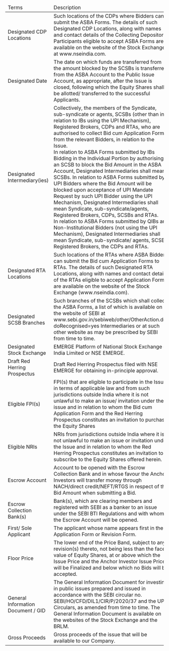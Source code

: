 <table><thead><tr><td>Terms</td><td>Description</td></tr></thead><tbody><tr><td>Designated CDP Locations</td><td>Such locations of the CDPs where Bidders can submit the ASBA Forms. The details of such Designated CDP Locations, along with names and contact details of the Collecting Depository Participants eligible to accept ASBA Forms are available on the website of the Stock Exchange at www.nseindia.com.</td></tr><tr><td>Designated Date</td><td>The date on which funds are transferred from the amount blocked by the SCSBs is transferred from the ASBA Account to the Public Issue Account, as appropriate, after the Issue is closed, following which the Equity Shares shall be allotted/ transferred to the successful Applicants.</td></tr><tr><td>Designated Intermediary(ies)</td><td>Collectively, the members of the Syndicate, sub-syndicate or agents, SCSBs (other than in relation to IBs using the UPI Mechanism), Registered Brokers, CDPs and RTAs, who are authorised to collect Bid cum Application Forms from the relevant Bidders, in relation to the Issue.<br/>In relation to ASBA Forms submitted by IBs Bidding in the Individual Portion by authorising an SCSB to block the Bid Amount in the ASBA Account, Designated Intermediaries shall mean SCSBs. In relation to ASBA Forms submitted by UPI Bidders where the Bid Amount will be blocked upon acceptance of UPI Mandate Request by such UPI Bidder using the UPI Mechanism, Designated Intermediaries shall mean Syndicate, sub-syndicate/agents, Registered Brokers, CDPs, SCSBs and RTAs.<br/>In relation to ASBA Forms submitted by QIBs and Non-Institutional Bidders (not using the UPI Mechanism), Designated Intermediaries shall mean Syndicate, sub-syndicate/ agents, SCSBs, Registered Brokers, the CDPs and RTAs.</td></tr><tr><td>Designated RTA Locations</td><td>Such locations of the RTAs where ASBA Bidders can submit the Bid cum Application Forms to RTAs. The details of such Designated RTA Locations, along with names and contact details of the RTAs eligible to accept Application Forms are available on the website of the Stock Exchange (www.nseindia.com).</td></tr><tr><td>Designated SCSB Branches</td><td>Such branches of the SCSBs which shall collect the ASBA Forms, a list of which is available on the website of SEBI at www.sebi.gov.in/sebiweb/other/OtherAction.do?doRecognised=yes Intermediaries or at such other website as may be prescribed by SEBI from time to time.</td></tr><tr><td>Designated Stock Exchange</td><td>EMERGE Platform of National Stock Exchange of India Limited or NSE EMERGE.</td></tr><tr><td>Draft Red Herring Prospectus</td><td>Draft Red Herring Prospectus filed with NSE EMERGE for obtaining in-principle approval.</td></tr><tr><td>Eligible FPI(s)</td><td>FPI(s) that are eligible to participate in the Issue in terms of applicable law and from such jurisdictions outside India where it is not unlawful to make an issue/ invitation under the issue and in relation to whom the Bid cum Application Form and the Red Herring Prospectus constitutes an invitation to purchase the Equity Shares</td></tr><tr><td>Eligible NRIs</td><td>NRIs from jurisdictions outside India where it is not unlawful to make an issue or invitation under the Issue and in relation to whom the Red Herring Prospectus constitutes an invitation to subscribe to the Equity Shares offered herein.</td></tr><tr><td>Escrow Account</td><td>Account to be opened with the Escrow Collection Bank and in whose favour the Anchor Investors will transfer money through NACH/direct credit/NEFT/RTGS in respect of the Bid Amount when submitting a Bid.</td></tr><tr><td>Escrow Collection Bank(s)</td><td>Bank(s), which are clearing members and registered with SEBI as a banker to an issue under the SEBI BTI Regulations and with whom the Escrow Account will be opened.</td></tr><tr><td>First/ Sole Applicant</td><td>The applicant whose name appears first in the Application Form or Revision Form.</td></tr><tr><td>Floor Price</td><td>The lower end of the Price Band, subject to any revision(s) thereto, not being less than the face value of Equity Shares, at or above which the Issue Price and the Anchor Investor Issue Price will be Finalized and below which no Bids will be accepted.</td></tr><tr><td>General Information Document / GID</td><td>The General Information Document for investing in public issues prepared and issued in accordance with the SEBI circular no. SEBI/HO/CFD/DIL1/CIR/P/2020/37 and the UPI Circulars, as amended from time to time. The General Information Document is available on the websites of the Stock Exchange and the BRLM.</td></tr><tr><td>Gross Proceeds</td><td>Gross proceeds of the issue that will be available to our Company.</td></tr></tbody></table>